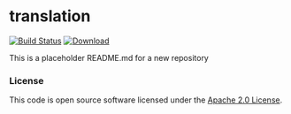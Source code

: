 
# translation

[![Build Status](https://travis-ci.org/hmrc/translation.svg?branch=master)](https://travis-ci.org/hmrc/translation) [ ![Download](https://api.bintray.com/packages/hmrc/releases/translation/images/download.svg) ](https://bintray.com/hmrc/releases/translation/_latestVersion)

This is a placeholder README.md for a new repository

### License

This code is open source software licensed under the [Apache 2.0 License]("http://www.apache.org/licenses/LICENSE-2.0.html").
    